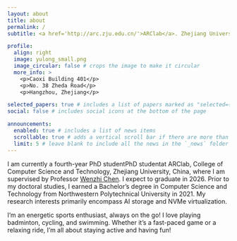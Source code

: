 ```yaml
---
layout: about
title: about
permalink: /
subtitle: <a href='http://arc.zju.edu.cn/'>ARClab</a>. Zhejiang University.

profile:
  align: right
  image: yulong_small.png
  image_circular: false # crops the image to make it circular
  more_info: >
    <p>Caoxi Building 401</p>
    <p>No. 38 Zheda Road</p>
    <p>Hangzhou, Zhejiang</p>

selected_papers: true # includes a list of papers marked as "selected={true}"
social: false # includes social icons at the bottom of the page

announcements:
  enabled: true # includes a list of news items
  scrollable: true # adds a vertical scroll bar if there are more than 3 news items
  limit: 5 # leave blank to include all the news in the `_news` folder
---
```


I am currently a fourth-year PhD studentPhD studentat ARClab, College of Computer Science and Technology, Zhejiang University, China, where I am supervised by Professor [Wenzhi Chen](https://person.zju.edu.cn/chenwenzhi). I expect to graduate in 2026. Prior to my doctoral studies, I earned a Bachelor’s degree in Computer Science and Technology from Northwestern Polytechnical University in 2021. My research interests primarily encompass AI storage and NVMe virtualization.

I’m an energetic sports enthusiast, always on the go! I love playing badminton, cycling, and swimming. Whether it’s a fast-paced game or a relaxing ride, I’m all about staying active and having fun!

